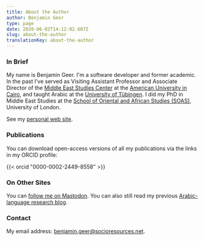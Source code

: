 ```yaml
---
title: About the Author
author: Benjamin Geer
type: page
date: 2020-06-02T14:12:02.607Z
slug: about-the-author
translationKey: about-the-author
---
```


### In Brief

My name is Benjamin Geer. I'm a software developer and former
academic. In the past I've served as Visiting Assistant Professor and
Associate Director of the [Middle East Studies
Center](http://www.aucegypt.edu/GAPP/mesc/Pages/default.aspx) at the
[American University in Cairo](http://www.aucegypt.edu), and taught
Arabic at the [University of Tübingen](http://www.uni-tuebingen.de). I
did my PhD in Middle East Studies at the [School of Oriental and
African Studies (SOAS)](http://www.soas.ac.uk), University of London.

See my [personal web site](https://benjamingeer.name).

### Publications

You can download open-access versions of all my publications via
the links in my ORCID profile:

{{< orcid "0000-0002-2449-8558" >}}

### On Other Sites

You can [follow me on Mastodon](https://fediscience.org/@benjamingeer). You
can also still read my previous [Arabic-language research
blog](http://benjamingeer.blogspot.com).

### Contact

My email address:
[benjamin.geer@socioresources.net](mailto:benjamin.geer@socioresources.net).

